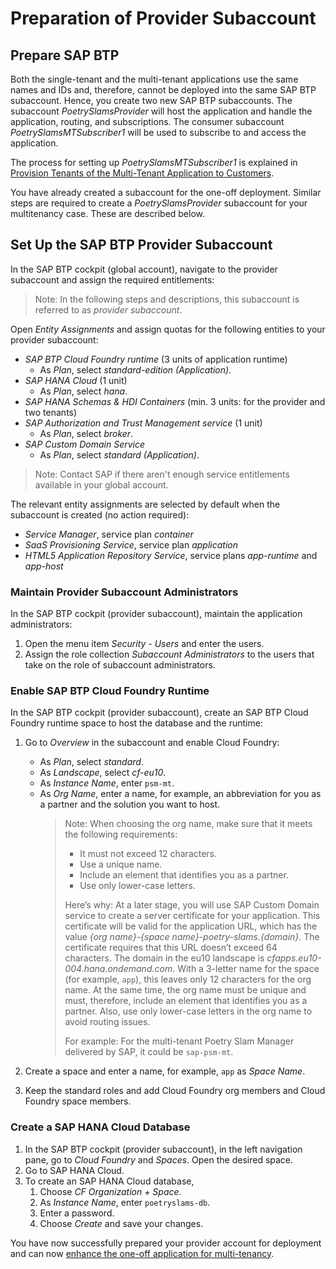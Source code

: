 # Preparation of Provider Subaccount 
## Prepare SAP BTP

Both the single-tenant and the multi-tenant applications use the same names and IDs and, therefore, cannot be deployed into the same SAP BTP subaccount. Hence, you create two new SAP BTP subaccounts. The subaccount *PoetrySlamsProvider* will host the application and handle the application, routing, and subscriptions. The consumer subaccount *PoetrySlamsMTSubscriber1* will be used to subscribe to and access the application. 

The process for setting up *PoetrySlamsMTSubscriber1* is explained in [Provision Tenants of the Multi-Tenant Application to Customers](./25-Multi-Tenancy-Provisioning.md).

You have already created a subaccount for the one-off deployment. Similar steps are required to create a *PoetrySlamsProvider* subaccount for your multitenancy case. These are described below.

## Set Up the SAP BTP Provider Subaccount

In the SAP BTP cockpit (global account), navigate to the provider subaccount and assign the required entitlements:

> Note: In the following steps and descriptions, this subaccount is referred to as *provider subaccount*.

Open *Entity Assignments* and assign quotas for the following entities to your provider subaccount: 

- *SAP BTP Cloud Foundry runtime* (3 units of application runtime)
	- As *Plan*, select *standard-edition (Application)*.
- *SAP HANA Cloud* (1 unit)
	- As *Plan*, select *hana*.
- *SAP HANA Schemas & HDI Containers* (min. 3 units: for the provider and two tenants)
- *SAP Authorization and Trust Management service* (1 unit)
	- As *Plan*, select *broker*.
- *SAP Custom Domain Service*
	- As *Plan*, select *standard (Application)*.

> Note: Contact SAP if there aren't enough service entitlements available in your global account.

The relevant entity assignments are selected by default when the subaccount is created (no action required):

- *Service Manager*, service plan *container*
- *SaaS Provisioning Service*, service plan *application*
- *HTML5 Application Repository Service*, service plans *app-runtime* and *app-host*

### Maintain Provider Subaccount Administrators

In the SAP BTP cockpit (provider subaccount), maintain the application administrators:

1. Open the menu item *Security - Users* and enter the users. 
2. Assign the role collection *Subaccount Administrators* to the users that take on the role of subaccount administrators. 

### Enable SAP BTP Cloud Foundry Runtime

In the SAP BTP cockpit (provider subaccount), create an SAP BTP Cloud Foundry runtime space to host the database and the runtime:

1. Go to *Overview* in the subaccount and enable Cloud Foundry:
    - As *Plan*, select *standard*.
	- As *Landscape*, select *cf-eu10*. 
	- As *Instance Name*, enter `psm-mt`.
    - As *Org Name*, enter a name, for example, an abbreviation for you as a partner and the solution you want to host.
	  > Note: When choosing the org name, make sure that it meets the following requirements: 
	  > - It must not exceed 12 characters.
	  > - Use a unique name.
	  > - Include an element that identifies you as a partner.
	  > - Use only lower-case letters. 
	  >
	  > Here’s why: At a later stage, you will use SAP Custom Domain service to create a server certificate for your application. This certificate will be valid for the application URL, which has the value *{org name}-{space name}-poetry-slams.{domain}*. The certificate requires that this URL doesn’t exceed 64 characters. The domain in the eu10 landscape is *cfapps.eu10-004.hana.ondemand.com*. With a 3-letter name for the space (for example, `app`), this leaves only 12 characters for the org name. At the same time, the org name must be unique and must, therefore, include an element that identifies you as a partner. Also, use only lower-case letters in the org name to avoid routing issues.
	  >
	  > For example: For the multi-tenant Poetry Slam Manager delivered by SAP, it could be `sap-psm-mt`.

2. Create a space and enter a name, for example, `app` as *Space Name*.

3. Keep the standard roles and add Cloud Foundry org members and Cloud Foundry space members. 

### Create a SAP HANA Cloud Database

1. In the SAP BTP cockpit (provider subaccount), in the left navigation pane, go to *Cloud Foundry* and *Spaces*. Open the desired space.
2. Go to SAP HANA Cloud.
3. To create an SAP HANA Cloud database, 
	1. Choose *CF Organization + Space*.
	2. As *Instance Name*, enter `poetryslams-db`.
	3. Enter a password.
	4. Choose *Create* and save your changes.

You have now successfully prepared your provider account for deployment and can now [enhance the one-off application for multi-tenancy](./23-Multi-Tenancy-Develop-Sample-Application.md).
